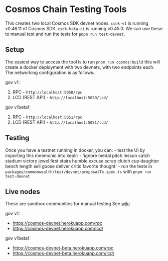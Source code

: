 # Cosmos Chain Testing Tools

This creates two local Cosmos SDK devnet nodes. `csdk-v1` is running v0.46.11 of Cosmos SDK. `csdk-beta-ci` is running v0.45.0. We can use these to manual test and run the tests for `pnpm run test-devnet`.

## Setup 

The easiest way to access the tool is to run `pnpm run cosmos:build` this will create a docker deployment with two devnets, with two endpoints each. The networking configuration is as follows:

gov v1:
1. RPC - `http://localhost:5050/rpc`
2. LCD (REST API) - `http://localhost:5050/lcd/`

gov v1beta1:
1. RPC - `http://localhost:5051/rpc`
2. LCD (REST API) - `http://localhost:5051/lcd/`

## Testing

Once you have a testnet running in docker, you can:
    - test the UI by importing this mnemonic into keplr:
        - 'ignore medal pitch lesson catch stadium victory jewel first stairs humble excuse
          scrap clutch cup daughter bench length sell goose deliver critic favorite thought'
    - run the tests in `packages/commonwealth/test/devnet/proposalTx.spec.ts` with `pnpm run test-devnet`

## Live nodes

These are sandbox communities for manual testing
See [wiki](https://github.com/hicommonwealth/commonwealth/wiki/Devnet)

gov v1:
-  https://cosmos-devnet.herokuapp.com/rpc
-  https://cosmos-devnet.herokuapp.com/lcd/

gov v1beta1:
-  https://cosmos-devnet-beta.herokuapp.com/rpc
-  https://cosmos-devnet-beta.herokuapp.com/lcd/

